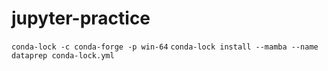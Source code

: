 # jupyter-practice
`conda-lock -c conda-forge -p win-64`
`conda-lock install --mamba --name dataprep conda-lock.yml`

